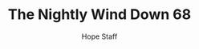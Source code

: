 ---
image: /assets/img/nwd/68_nwd_psalm119-105_nlt.png
title: The Nightly Wind Down 68
categories:
  - The Nightly Wind Down
author: Hope Staff
notes: The Nightly Wind Down 68
embed: >-
  EMBED_GOES_HERE
transcript: >-
  SOME LINES OF TEXT START HERE
---